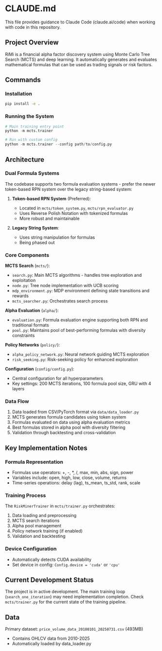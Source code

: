 # CLAUDE.md

This file provides guidance to Claude Code (claude.ai/code) when working with code in this repository.

## Project Overview

RiMi is a financial alpha factor discovery system using Monte Carlo Tree Search (MCTS) and deep learning. It automatically generates and evaluates mathematical formulas that can be used as trading signals or risk factors.

## Commands

### Installation
```bash
pip install -e .
```

### Running the System
```python
# Main training entry point
python -m mcts.trainer

# Run with custom config
python -m mcts.trainer --config path/to/config.py
```

## Architecture

### Dual Formula Systems
The codebase supports two formula evaluation systems - prefer the newer token-based RPN system over the legacy string-based system:

1. **Token-based RPN System** (Preferred):
   - Located in `mcts/token_system.py`, `mcts/rpn_evaluator.py`
   - Uses Reverse Polish Notation with tokenized formulas
   - More robust and maintainable
   
2. **Legacy String System**:
   - Uses string manipulation for formulas
   - Being phased out

### Core Components

**MCTS Search** (`mcts/`):
- `search.py`: Main MCTS algorithms - handles tree exploration and exploitation
- `node.py`: Tree node implementation with UCB scoring
- `mdp_environment.py`: MDP environment defining state transitions and rewards
- `mcts_searcher.py`: Orchestrates search process

**Alpha Evaluation** (`alpha/`):
- `evaluation.py`: Formula evaluation engine supporting both RPN and traditional formats
- `pool.py`: Maintains pool of best-performing formulas with diversity constraints

**Policy Networks** (`policy/`):
- `alpha_policy_network.py`: Neural network guiding MCTS exploration
- `risk_seeking.py`: Risk-seeking policy for enhanced exploration

**Configuration** (`config/config.py`):
- Central configuration for all hyperparameters
- Key settings: 200 MCTS iterations, 100 formula pool size, GRU with 4 layers

### Data Flow
1. Data loaded from CSV/PyTorch format via `data/data_loader.py`
2. MCTS generates formula candidates using token system
3. Formulas evaluated on data using alpha evaluation metrics
4. Best formulas stored in alpha pool with diversity filtering
5. Validation through backtesting and cross-validation

## Key Implementation Notes

### Formula Representation
- Formulas use operators: +, -, *, /, max, min, abs, sign, power
- Variables include: open, high, low, close, volume, returns
- Time-series operations: delay (lag), ts_mean, ts_std, rank, scale

### Training Process
The `RiskMinerTrainer` in `mcts/trainer.py` orchestrates:
1. Data loading and preprocessing
2. MCTS search iterations
3. Alpha pool management
4. Policy network training (if enabled)
5. Validation and backtesting

### Device Configuration
- Automatically detects CUDA availability
- Set device in config: `Config.device = 'cuda'` or `'cpu'`

## Current Development Status

The project is in active development. The main training loop (`search_one_iteration`) may need implementation completion. Check `mcts/trainer.py` for the current state of the training pipeline.

## Data

Primary dataset: `price_volume_data_20100101_20250731.csv` (493MB)
- Contains OHLCV data from 2010-2025
- Automatically loaded by data_loader.py